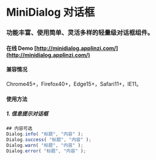 # MiniDialog 对话框

### 功能丰富、使用简单、灵活多样的轻量级对话框组件。

#### 在线 Demo [http://minidialog.applinzi.com/](http://minidialog.applinzi.com/)




#### 兼容情况

Chrome45+，Firefox40+，Edge15+，Safari11+，IE11。

#### 使用方法

##### 1. 信息提示对话框

```js
## 内容可选
Dialog.info( "标题", "内容" );
Dialog.success( "标题", "内容" );
Dialog.warn( "标题", "内容" );
Dialog.error( "标题", "内容" );
```
